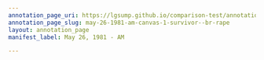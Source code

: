 ```yaml
---
annotation_page_uri: https://lgsump.github.io/comparison-test/annotations/may-26-1981-am-canvas-1-survivor--br-rape.json
annotation_page_slug: may-26-1981-am-canvas-1-survivor--br-rape
layout: annotation_page
manifest_label: May 26, 1981 - AM

---
```

